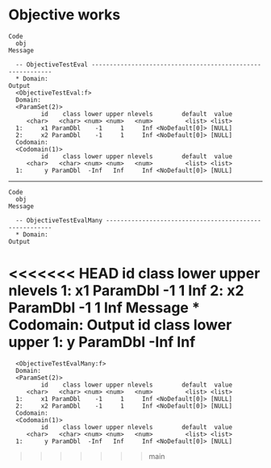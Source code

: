 # Objective works

    Code
      obj
    Message

      -- ObjectiveTestEval -----------------------------------------------------------
      * Domain:
    Output
      <ObjectiveTestEval:f>
      Domain:
      <ParamSet(2)>
             id    class lower upper nlevels        default  value
         <char>   <char> <num> <num>   <num>         <list> <list>
      1:     x1 ParamDbl    -1     1     Inf <NoDefault[0]> [NULL]
      2:     x2 ParamDbl    -1     1     Inf <NoDefault[0]> [NULL]
      Codomain:
      <Codomain(1)>
             id    class lower upper nlevels        default  value
         <char>   <char> <num> <num>   <num>         <list> <list>
      1:      y ParamDbl  -Inf   Inf     Inf <NoDefault[0]> [NULL]

---

    Code
      obj
    Message

      -- ObjectiveTestEvalMany -------------------------------------------------------
      * Domain:
    Output
<<<<<<< HEAD
             id    class lower upper nlevels
         <char>   <char> <num> <num>   <num>
      1:     x1 ParamDbl    -1     1     Inf
      2:     x2 ParamDbl    -1     1     Inf
    Message
      * Codomain:
    Output
             id    class lower upper
         <char>   <char> <num> <num>
      1:      y ParamDbl  -Inf   Inf
=======
      <ObjectiveTestEvalMany:f>
      Domain:
      <ParamSet(2)>
             id    class lower upper nlevels        default  value
         <char>   <char> <num> <num>   <num>         <list> <list>
      1:     x1 ParamDbl    -1     1     Inf <NoDefault[0]> [NULL]
      2:     x2 ParamDbl    -1     1     Inf <NoDefault[0]> [NULL]
      Codomain:
      <Codomain(1)>
             id    class lower upper nlevels        default  value
         <char>   <char> <num> <num>   <num>         <list> <list>
      1:      y ParamDbl  -Inf   Inf     Inf <NoDefault[0]> [NULL]
>>>>>>> main

